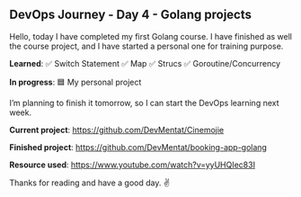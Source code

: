 ## DevOps Journey - Day 4 - Golang projects

Hello, today I have completed my first Golang course. I have finished as well the course project, and I have started a personal one for training purpose.

**Learned**: ✅ Switch Statement ✅ Map ✅ Strucs ✅ Goroutine/Concurrency

**In progress**: 🟦 My personal project

I’m planning to finish it tomorrow, so I can start the DevOps learning next week.

**Current project**: https://github.com/DevMentat/Cinemojie

**Finished project**: https://github.com/DevMentat/booking-app-golang

**Resource used**: https://www.youtube.com/watch?v=yyUHQIec83I

Thanks for reading and have a good day. ✌️